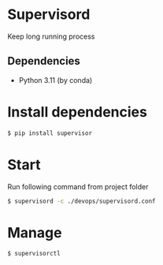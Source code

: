 # Supervisord
Keep long running process

## Dependencies
- Python 3.11 (by conda)

# Install dependencies
```sh
$ pip install supervisor
```

# Start
Run following command from project folder
```sh
$ supervisord -c ./devops/supervisord.conf
```

# Manage
```sh
$ supervisorctl
```
